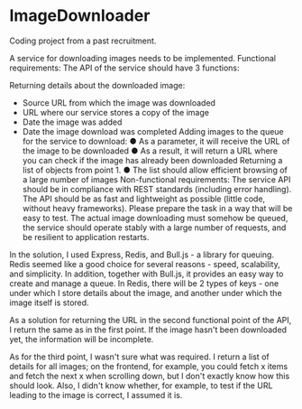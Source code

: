 # ImageDownloader

Coding project from a past recruitment.

A service for downloading images needs to be implemented.
Functional requirements:
The API of the service should have 3 functions:

Returning details about the downloaded image:
- Source URL from which the image was downloaded
- URL where our service stores a copy of the image
- Date the image was added
- Date the image download was completed
Adding images to the queue for the service to download:
● As a parameter, it will receive the URL of the image to be downloaded
● As a result, it will return a URL where you can check if the image has already been downloaded
Returning a list of objects from point 1.
● The list should allow efficient browsing of a large number of images
Non-functional requirements:
The service API should be in compliance with REST standards (including error handling). The API should be as fast and lightweight as possible (little code, without heavy frameworks).
Please prepare the task in a way that will be easy to test.
The actual image downloading must somehow be queued, the service should operate stably with a large number of requests, and be resilient to application restarts.


In the solution, I used Express, Redis, and Bull.js - a library for queuing. Redis seemed like a good choice for several reasons - speed, scalability, and simplicity. In addition, together with Bull.js, it provides an easy way to create and manage a queue.
In Redis, there will be 2 types of keys - one under which I store details about the image, and another under which the image itself is stored.

As a solution for returning the URL in the second functional point of the API, I return the same as in the first point. If the image hasn't been downloaded yet, the information will be incomplete.

As for the third point, I wasn't sure what was required. I return a list of details for all images; on the frontend, for example, you could fetch x items and fetch the next x when scrolling down, but I don't exactly know how this should look. Also, I didn't know whether, for example, to test if the URL leading to the image is correct, I assumed it is.
